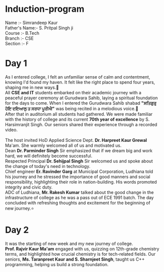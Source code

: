 # Induction-program
Name :- Simrandeep Kaur<br>
Father's Name:- S. Pritpal Singh ji<br>
Course :- B.Tech<br>
Branch :- CSE<br>
Section :- F<br>

# Day 1
As I entered college, I felt an unfamiliar sense of calm and contentment, knowing I'd found my haven. It felt like the right place to spend four years, shaping me in new ways.🌼
<br>
All **CSE and IT** students embarked on their academic journey with a peaceful prayer ceremony at Gurudwara Sahib, laying a spiritual foundation for the days to come.
When I entered the Gurudwara Sahib shabad **"ਸਤਿਗੁਰੁ ਹੋਇ ਦਇਆਲੁ ਤ ਸਰਧਾ ਪੂਰੀਐ"** was being recited in a melodious voice.🙏
<br>
After that in auditorium  all students had gathered. We were made familiar with the history of college and its current **70th year of excellence** by S. Harsimranjit Singh. Our seniors shared their experience through a recorded video. <br> <br>
The host invited HoD Applied Science Dept. **Dr. Harpreet Kaur Grewal** Ma'am. She warmly welcomed all of us and motivated us.<br>
Dean **Dr. Parminder Singh** Sir emphasized that if we dream big and work hard, we will definitely become successful.<br>
Respected Principal **Dr. Sehijpal Singh** Sir welcomed us and spoke about the change of today's need in technology.
<br>
Chief engineer **Er. Ravinder Garg** at Municipal Corporation, Ludhiana told his journey and he stressed the importance of good manners and social responsibility, highlighting their role in nation-building. His words promoted integrity and civic duty. <br>
ADC of Ludhiana, **Mr. Rakesh Kumar** talked about the good change in the infrastructure of college as he was a pass out of ECE 1991 batch.
The day concluded with refreshing thoughts and excitement for the beginning of new journey.⭐

# Day 2
It was the starting of new week and my new journey of college. <br>
**Prof. Rajvir Kaur Ma'am** engaged with us, quizzing on 12th-grade chemistry terms, and highlighted how crucial chemistry is for tech-related fields.
Our seniors, **Ms. Taranpreet Kaur and S. Sharnjeet Singh**, taught us C++ programming, helping us build a strong foundation.
